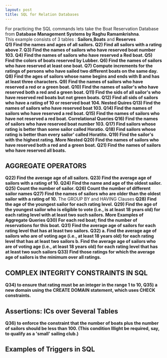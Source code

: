 ```yaml
---
layout: post
title: SQL for Relation Databases
---
```


For practicing the SQL commands lets take the Boat Reservation Database from **Database Management Systems by Raghu Ramamkrishna**.
<br>
This example consists of 3 tables : **Sailors**,**Boats** and **Reserves**
<br>
**Q1) Find the names and ages of all sailors.
Q2) Find all sailors with a rating above 7.
Q3) Find the names of sailors who have reserved boat number 103.
Q4) Find the names of sailors who have reserved a Red boat.
Q5) Find the colors of boats reserved by Lubber.
Q6) Find the names of sailors who have reserved at least one boat.
Q7) Compute increments for the ratings of persons who have sailed two different boats on the same day.
Q8) Find the ages of sailors whose name begins and ends with B and has at least three characters.
Q9) Find the names of sailors who have reserved a red or a green boat.
Q10) Find the names of sailor's who have reserved both a red and a green boat.
Q11) Find the sids of all sailor's who have reserved red boats but not green
boats.
Q12) Find all sids of sailors who have a rating of 10 or reserved boat 104.
Nested Quires
Q13) Find the names of sailors who have reserved boat 103.
Q14) Find the names of sailors who have reserved a red boat.
Q15) Find the names of sailors who have not reserved a red boat.
Correlational Queries
Q16) Find the names of sailors who have reserved boat number 103.
Q17) Find sailors whose rating is better than some sailor called Horatio.
Q18) Find sailors whose rating is better than every sailor' called Horatito.
Q19) Find the sailor's with the highest rating.
More Nested
Q20) Find the names of sailors who have reserved both a red and a green boat.
Q21) Find the names of sailors who have reserved all boats.**

## AGGREGATE OPERATORS
**Q22) Find the average age of all sailors.
Q23) Find the average age of sailors with a rating of 10.
Q24) Find the name and age of the oldest sailor.
Q25) Count the number of sailor.
Q26) Count the number of different sailor names
Q27) Find the names of sailors who are older than the oldest sailor with a
rating of 10.**
The GROUP BY and HAVING Clauses
**Q28) Find the age of the youngest sailor for each rating level.
Q29) Find the age of the youngest sailor who is eligible to vote (i.e., is at least 18 years old) for each rating level with at least two such sailors.
More Examples of Aggregate Queries
Q30) For each red boat; find the number of reservations for this boat.
Q31) Find the average age of sailors for each rating level that has at least two
sailors.
Q32) a.  Find the average age of sailors who are of voting age (i.e., at least 18
years old) for each rating level that has at least two sailors
b. Find the average age of sailors who are of voting age (i.e., at least 18
years old) for each rating level that has at least two such sailors
Q33) Find those ratings for which the average age of sailors is the minimum
over all ratings.**
## COMPLEX INTEGRITY CONSTRAINTS IN SQL
**Q34) to ensure that rating must be an integer in the range 1 to 10,
Q35) a new domain using the CREATE DOMAIN statement, which
uses CHECK constraints.**
## Assertions: ICs over Several Tables
**Q36) to enforce the constraint that the number
of boats plus the number of sailors should be less than 100. (This condition
Illight be required, say, to qualify as a 'smaIl' sailing club.)**

## Examples of Triggers in SQL
